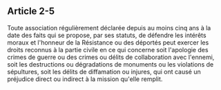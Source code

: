 Article 2-5
----
Toute association régulièrement déclarée depuis au moins cinq ans à la date des
faits qui se propose, par ses statuts, de défendre les intérêts moraux et
l'honneur de la Résistance ou des déportés peut exercer les droits reconnus à la
partie civile en ce qui concerne soit l'apologie des crimes de guerre ou des
crimes ou délits de collaboration avec l'ennemi, soit les destructions ou
dégradations de monuments ou les violations de sépultures, soit les délits de
diffamation ou injures, qui ont causé un préjudice direct ou indirect à la
mission qu'elle remplit.
